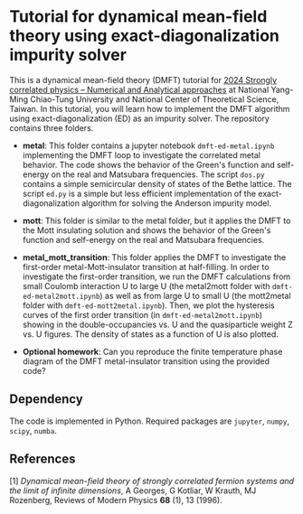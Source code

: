 # Tutorial for dynamical mean-field theory using exact-diagonalization impurity solver

This is a dynamical mean-field theory (DMFT) tutorial for [2024 Strongly correlated physics – Numerical and Analytical approaches](https://www.phys.ncts.ntu.edu.tw/act/actnews/2024-Strongly-correlated-physics-%E2%80%93-Numerical-and-Analytical-approaches-44671449/home "2024 Strongly correlated physics – Numerical and Analytical approaches") at National Yang-Ming Chiao-Tung University and National Center of Theoretical Science, Taiwan. In this tutorial, you will learn how to implement the DMFT algorithm using exact-diagonalization (ED) as an impurity solver. The repository contains three folders.

- **metal**: This folder contains a jupyter notebook `dmft-ed-metal.ipynb` implementing the DMFT loop to investigate the correlated metal behavior. The code shows the behavior of the Green's function and self-energy on the real and Matsubara frequencies. The script `dos.py` contains a simple semicircular density of states of the Bethe lattice. The script `ed.py` is a simple but less efficient implementation of the exact-diagonalization algorithm for solving the Anderson impurity model.

- **mott**: This folder is similar to the metal folder, but it applies the DMFT to the Mott insulating solution and shows the behavior of the Green's function and self-energy on the real  and Matsubara frequencies.

- **metal_mott_transition**: This folder applies the DMFT to investigate the first-order metal-Mott-insulator transition at half-filling. In order to investigate the first-order transition, we run the DMFT calculations from small Coulomb interaction U to large U (the metal2mott folder with `dmft-ed-metal2mott.ipynb`) as well as from large U to small U (the mott2metal folder with `dmft-ed-mott2metal.ipynb`). Then, we plot the hysteresis curves of the first order transition (in `dmft-ed-metal2mott.ipynb`) showing in the double-occupancies vs. U and the quasiparticle weight Z vs. U figures. The density of states as a function of U is also plotted.

- **Optional homework**: Can you reproduce the finite temperature phase diagram of the DMFT metal-insulator transition using the provided code?

## Dependency 

The code is implemented in Python. Required packages are `jupyter`, `numpy`, `scipy`, `numba`.

## References
<a id="1">[1]</a> 
*Dynamical mean-field theory of strongly correlated fermion systems and the limit of infinite dimensions*,
A Georges, G Kotliar, W Krauth, MJ Rozenberg,
Reviews of Modern Physics **68** (1), 13 (1996).

